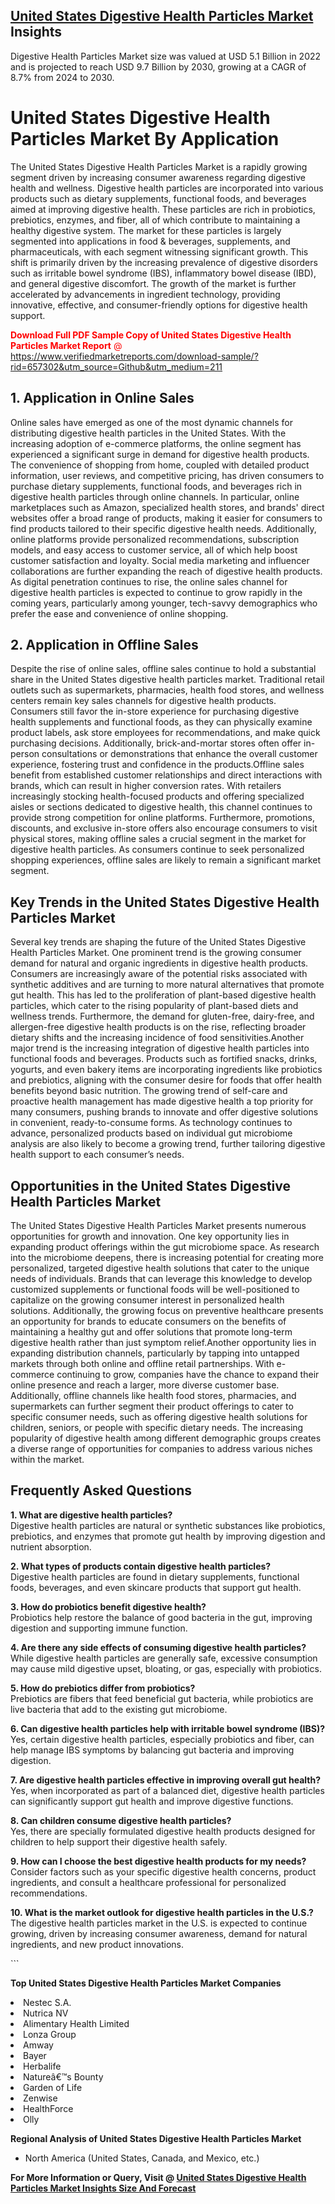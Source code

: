 <h2><a href="https://www.verifiedmarketreports.com/download-sample/?rid=657302&amp;utm_source=Github&amp;utm_medium=211" target="_blank">United States Digestive Health Particles Market</a> Insights</h2><p>Digestive Health Particles Market size was valued at USD 5.1 Billion in 2022 and is projected to reach USD 9.7 Billion by 2030, growing at a CAGR of 8.7% from 2024 to 2030.</p><p><h1>United States Digestive Health Particles Market By Application</h1><p>The United States Digestive Health Particles Market is a rapidly growing segment driven by increasing consumer awareness regarding digestive health and wellness. Digestive health particles are incorporated into various products such as dietary supplements, functional foods, and beverages aimed at improving digestive health. These particles are rich in probiotics, prebiotics, enzymes, and fiber, all of which contribute to maintaining a healthy digestive system. The market for these particles is largely segmented into applications in food & beverages, supplements, and pharmaceuticals, with each segment witnessing significant growth. This shift is primarily driven by the increasing prevalence of digestive disorders such as irritable bowel syndrome (IBS), inflammatory bowel disease (IBD), and general digestive discomfort. The growth of the market is further accelerated by advancements in ingredient technology, providing innovative, effective, and consumer-friendly options for digestive health support.<p><span class=""><span style="color: #ff0000;"><strong>Download Full PDF Sample Copy of United States Digestive Health Particles Market Report</strong> @ </span><a href="https://www.verifiedmarketreports.com/download-sample/?rid=657302&amp;utm_source=Github&amp;utm_medium=211" target="_blank">https://www.verifiedmarketreports.com/download-sample/?rid=657302&amp;utm_source=Github&amp;utm_medium=211</a></span></p></p><h2>1. Application in Online Sales</h2><p>Online sales have emerged as one of the most dynamic channels for distributing digestive health particles in the United States. With the increasing adoption of e-commerce platforms, the online segment has experienced a significant surge in demand for digestive health products. The convenience of shopping from home, coupled with detailed product information, user reviews, and competitive pricing, has driven consumers to purchase dietary supplements, functional foods, and beverages rich in digestive health particles through online channels. In particular, online marketplaces such as Amazon, specialized health stores, and brands' direct websites offer a broad range of products, making it easier for consumers to find products tailored to their specific digestive health needs. Additionally, online platforms provide personalized recommendations, subscription models, and easy access to customer service, all of which help boost customer satisfaction and loyalty. Social media marketing and influencer collaborations are further expanding the reach of digestive health products. As digital penetration continues to rise, the online sales channel for digestive health particles is expected to continue to grow rapidly in the coming years, particularly among younger, tech-savvy demographics who prefer the ease and convenience of online shopping.<h2>2. Application in Offline Sales</h2><p>Despite the rise of online sales, offline sales continue to hold a substantial share in the United States digestive health particles market. Traditional retail outlets such as supermarkets, pharmacies, health food stores, and wellness centers remain key sales channels for digestive health products. Consumers still favor the in-store experience for purchasing digestive health supplements and functional foods, as they can physically examine product labels, ask store employees for recommendations, and make quick purchasing decisions. Additionally, brick-and-mortar stores often offer in-person consultations or demonstrations that enhance the overall customer experience, fostering trust and confidence in the products.Offline sales benefit from established customer relationships and direct interactions with brands, which can result in higher conversion rates. With retailers increasingly stocking health-focused products and offering specialized aisles or sections dedicated to digestive health, this channel continues to provide strong competition for online platforms. Furthermore, promotions, discounts, and exclusive in-store offers also encourage consumers to visit physical stores, making offline sales a crucial segment in the market for digestive health particles. As consumers continue to seek personalized shopping experiences, offline sales are likely to remain a significant market segment.<h2>Key Trends in the United States Digestive Health Particles Market</h2><p>Several key trends are shaping the future of the United States Digestive Health Particles Market. One prominent trend is the growing consumer demand for natural and organic ingredients in digestive health products. Consumers are increasingly aware of the potential risks associated with synthetic additives and are turning to more natural alternatives that promote gut health. This has led to the proliferation of plant-based digestive health particles, which cater to the rising popularity of plant-based diets and wellness trends. Furthermore, the demand for gluten-free, dairy-free, and allergen-free digestive health products is on the rise, reflecting broader dietary shifts and the increasing incidence of food sensitivities.Another major trend is the increasing integration of digestive health particles into functional foods and beverages. Products such as fortified snacks, drinks, yogurts, and even bakery items are incorporating ingredients like probiotics and prebiotics, aligning with the consumer desire for foods that offer health benefits beyond basic nutrition. The growing trend of self-care and proactive health management has made digestive health a top priority for many consumers, pushing brands to innovate and offer digestive solutions in convenient, ready-to-consume forms. As technology continues to advance, personalized products based on individual gut microbiome analysis are also likely to become a growing trend, further tailoring digestive health support to each consumer’s needs.<h2>Opportunities in the United States Digestive Health Particles Market</h2><p>The United States Digestive Health Particles Market presents numerous opportunities for growth and innovation. One key opportunity lies in expanding product offerings within the gut microbiome space. As research into the microbiome deepens, there is increasing potential for creating more personalized, targeted digestive health solutions that cater to the unique needs of individuals. Brands that can leverage this knowledge to develop customized supplements or functional foods will be well-positioned to capitalize on the growing consumer interest in personalized health solutions. Additionally, the growing focus on preventive healthcare presents an opportunity for brands to educate consumers on the benefits of maintaining a healthy gut and offer solutions that promote long-term digestive health rather than just symptom relief.Another opportunity lies in expanding distribution channels, particularly by tapping into untapped markets through both online and offline retail partnerships. With e-commerce continuing to grow, companies have the chance to expand their online presence and reach a larger, more diverse customer base. Additionally, offline channels like health food stores, pharmacies, and supermarkets can further segment their product offerings to cater to specific consumer needs, such as offering digestive health solutions for children, seniors, or people with specific dietary needs. The increasing popularity of digestive health among different demographic groups creates a diverse range of opportunities for companies to address various niches within the market.<h2>Frequently Asked Questions</h2><p><strong>1. What are digestive health particles?</strong><br> Digestive health particles are natural or synthetic substances like probiotics, prebiotics, and enzymes that promote gut health by improving digestion and nutrient absorption.</p><p><strong>2. What types of products contain digestive health particles?</strong><br> Digestive health particles are found in dietary supplements, functional foods, beverages, and even skincare products that support gut health.</p><p><strong>3. How do probiotics benefit digestive health?</strong><br> Probiotics help restore the balance of good bacteria in the gut, improving digestion and supporting immune function.</p><p><strong>4. Are there any side effects of consuming digestive health particles?</strong><br> While digestive health particles are generally safe, excessive consumption may cause mild digestive upset, bloating, or gas, especially with probiotics.</p><p><strong>5. How do prebiotics differ from probiotics?</strong><br> Prebiotics are fibers that feed beneficial gut bacteria, while probiotics are live bacteria that add to the existing gut microbiome.</p><p><strong>6. Can digestive health particles help with irritable bowel syndrome (IBS)?</strong><br> Yes, certain digestive health particles, especially probiotics and fiber, can help manage IBS symptoms by balancing gut bacteria and improving digestion.</p><p><strong>7. Are digestive health particles effective in improving overall gut health?</strong><br> Yes, when incorporated as part of a balanced diet, digestive health particles can significantly support gut health and improve digestive functions.</p><p><strong>8. Can children consume digestive health particles?</strong><br> Yes, there are specially formulated digestive health products designed for children to help support their digestive health safely.</p><p><strong>9. How can I choose the best digestive health products for my needs?</strong><br> Consider factors such as your specific digestive health concerns, product ingredients, and consult a healthcare professional for personalized recommendations.</p><p><strong>10. What is the market outlook for digestive health particles in the U.S.?</strong><br> The digestive health particles market in the U.S. is expected to continue growing, driven by increasing consumer awareness, demand for natural ingredients, and new product innovations.</p>```</p><p><strong>Top United States Digestive Health Particles Market Companies</strong></p><div data-test-id=""><p><li>Nestec S.A.</li><li> Nutrica NV</li><li> Alimentary Health Limited</li><li> Lonza Group</li><li> Amway</li><li> Bayer</li><li> Herbalife</li><li> Natureâ€™s Bounty</li><li> Garden of Life</li><li> Zenwise</li><li> HealthForce</li><li> Olly</li></p><div><strong>Regional Analysis of&nbsp;United States Digestive Health Particles Market</strong></div><ul><li dir="ltr"><p dir="ltr">North America&nbsp;(United States, Canada, and Mexico, etc.)</p></li></ul><p><strong>For More Information or Query, Visit @&nbsp;</strong><strong><a href="https://www.verifiedmarketreports.com/product/digestive-health-particles-market/?utm_source=Github&amp;utm_medium=211" target="_blank">United States Digestive Health Particles Market Insights Size And Forecast</a></strong></p></div>
